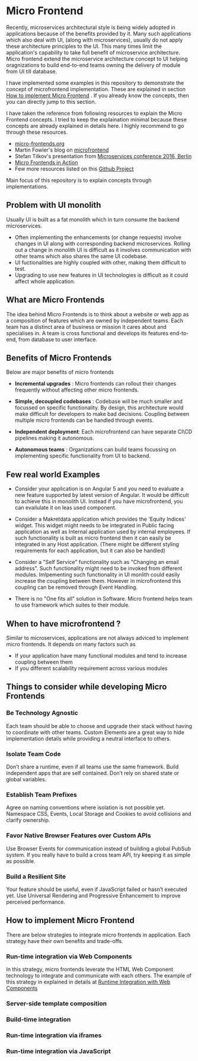 # Micro Frontend
Recently, microservices architectural style is being widely adopted in applications because of the benefits provided by it. Many such applications which also deal with UI, (along with microservices), usually do not apply these architecture principles to the UI. This many times limit the application's capability to take full benefit of microservice architecture. Micro frontend extend the microservice architecture concept to UI helping oragnizations to build end-to-end teams owning the delivery of module from UI till database. 

I have implemented some examples in this repository to demonstrate the concept of microfrontend implementation. These are explained in section [How to implement Micro Frontend](#How-to-implement-Micro-Frontend) . If you already know the concepts, then you can directly jump to this section. 

I have taken the reference from following resources to explain the Micro Frontend concepts. I tried to keep the explaination minimal because these concepts are already explained in details here. I highly recommend to go through these resources.

* [micro-frontends.org](https://micro-frontends.org/)
* Martin Fowler's blog on [microfrontend](https://martinfowler.com/articles/micro-frontends.html)
* Stefan Tilkov's presentation from [Microservices conference 2016, Berlin](https://www.youtube.com/watch?v=pU1gXA0rfwc)
* [Micro Frontends in Action](https://www.manning.com/books/micro-frontends-in-action)
* Few more resources listed on this [Github Project](https://github.com/rajasegar/awesome-micro-frontends)

Main focus of this repository is to explain concepts through implementations.

## Problem with UI monolith
Usually UI is built as a fat monolith which in turn consume the backend microservices. 
* Often implementing the enhancements (or change requests) involve changes in UI along with corresponding backend microservices. Rolling out a change in monolith UI is difficult as it involves communication with other teams which also shares the same UI codebase. 
* UI fuctionalities are highly coupled with other, making them difficult to test.
* Upgrading to use new features in UI technologies is difficult as it could affect whole application.


## What are Micro Frontends
The idea behind Micro Frontends is to think about a website or web app as a composition of features which are owned by independent teams. Each team has a distinct area of business or mission it cares about and specialises in. A team is cross functional and develops its features end-to-end, from database to user interface.

## Benefits of Micro Frontends
Below are major benefits of micro frontends

* **Incremental upgrades** : Micro frontends can rollout their changes frequently without affecting other micro frontends.

* **Simple, decoupled codebases** : Codebase will be much smaller and focussed on specific functionality. By design, this architecture would make difficult for developers to make bad decisions. Coupling between multiple micro frontends can be handled through events.

* **Independent deployment**: Each microfrontend can have separate CI\CD pipelines making it autonomous.

* **Autonomous teams** : Organizations can build teams focussing on implementing specific functionality from UI to backend.


## Few real world Examples

* Consider your application is on Angular 5 and you need to evaluate a new feature supported by latest version of Angular. It would be difficult to achieve this in monolith UI. Instead if you have microfrontend, you can evailulate it on leas used component.

* Consider a Makretdata application which provides the 'Equity Indices' widget. This widget might needs to be integrated in Public facing application as well as Internal application used by internal employees. If such functionality is built as micro frontend then it can easily be integrated in any Host application. (There might be different styling requirements for each application, but it can also be handled)
  
* Consider a "Self Service" functionality such as "Changing an email address". Such functionality might need to be invoked from different modules. Imlpementing such functionality in UI monlith could easily increase the coupling between them. However in microfrontend this coupling can be removed through Event Handling. 

* There is no "One fits all" solution in Software. Micro frontend helps team to use framework which suites to their module.
  

## When to have microfrontend ?
Similar to microservices, applications are not always adviced to implement micro frontends. It depends on many factors such as 
* If your application have many functional modules and tend to increase coupling between them
* If you different scalability requirement across various modules
  
## Things to consider while developing Micro Frontends

### Be Technology Agnostic
Each team should be able to choose and upgrade their stack without having to coordinate with other teams. Custom Elements are a great way to hide implementation details while providing a neutral interface to others.

### Isolate Team Code
Don’t share a runtime, even if all teams use the same framework. Build independent apps that are self contained. Don’t rely on shared state or global variables.

### Establish Team Prefixes
Agree on naming conventions where isolation is not possible yet. Namespace CSS, Events, Local Storage and Cookies to avoid collisions and clarify ownership. 

### Favor Native Browser Features over Custom APIs
Use Browser Events for communication instead of building a global PubSub system. If you really have to build a cross team API, try keeping it as simple as possible.

### Build a Resilient Site
Your feature should be useful, even if JavaScript failed or hasn’t executed yet. Use Universal Rendering and Progressive Enhancement to improve perceived performance.

## How to implement Micro Frontend

There are below strategies to integrate micro frontends in application. Each strategy have their own benefits and trade-offs.

### Run-time integration via Web Components
In this strategy, micro frontends leverate the HTML Web Component technology to integrate and communicate with each others.
The example of this strategy in explained in details at [Runtime Integration with Web Components](web-component-integration/README.md)

### Server-side template composition

### Build-time integration

### Run-time integration via iframes

### Run-time integration via JavaScript





